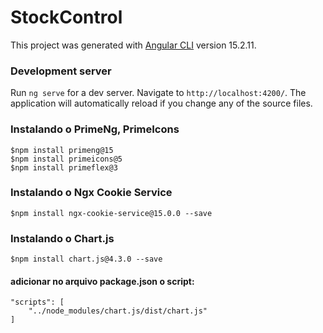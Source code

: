 # StockControl

This project was generated with [Angular CLI](https://github.com/angular/angular-cli) version 15.2.11.

### Development server

Run `ng serve` for a dev server. Navigate to `http://localhost:4200/`. The application will automatically reload if you change any of the source files.

### Instalando o PrimeNg, PrimeIcons
    $npm install primeng@15
    $npm install primeicons@5
    $npm install primeflex@3

### Instalando o Ngx Cookie Service
    $npm install ngx-cookie-service@15.0.0 --save

### Instalando o Chart.js
    $npm install chart.js@4.3.0 --save

#### adicionar no arquivo package.json o script:
    "scripts": [
        "../node_modules/chart.js/dist/chart.js"
    ]




